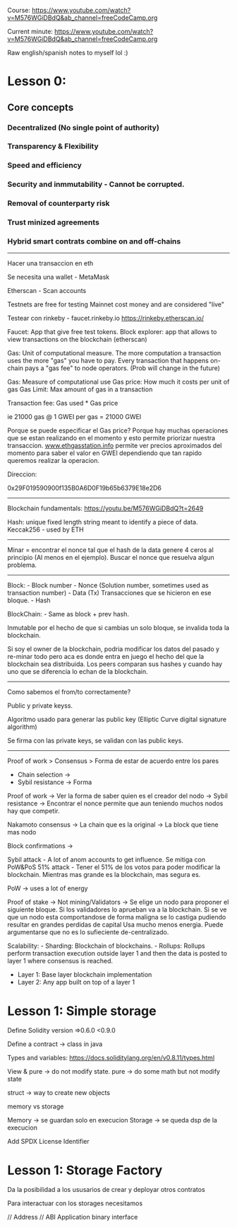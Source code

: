 Course: https://www.youtube.com/watch?v=M576WGiDBdQ&ab_channel=freeCodeCamp.org

Current minute: https://www.youtube.com/watch?v=M576WGiDBdQ&ab_channel=freeCodeCamp.org

Raw english/spanish notes to myself lol :)

# Lesson 0:

## Core concepts

### Decentralized (No single point of authority)
### Transparency & Flexibility
### Speed and efficiency
### Security and inmmutability - Cannot be corrupted. 
### Removal of counterparty risk
### Trust minized agreements
### Hybrid smart contrats combine on and off-chains

---

Hacer una transaccion en eth

Se necesita una wallet - MetaMask

Etherscan - Scan accounts 

Testnets are free for testing
Mainnet cost money and are considered "live"

Testear con rinkeby - faucet.rinkeby.io
https://rinkeby.etherscan.io/

Faucet: App that give free test tokens.
Block explorer: app that allows to view transactions on the blockchain (etherscan)

Gas: Unit of computational measure. The more computation a transaction uses the more "gas" you have to pay. Every transaction that happens on-chain pays a "gas fee" to node operators. (Prob will change in the future)

Gas: Measure of computational use
Gas price: How much it costs per unit of gas
Gas Limit: Max amount of gas in a transaction

Transaction fee: Gas used * Gas price

ie
21000 gas @ 1 GWEI per gas = 21000 GWEI

Porque se puede especificar el Gas price? Porque hay muchas operaciones que se estan realizando en el momento y esto permite priorizar nuestra transaccion. www.ethgasstation.info permite ver precios aproximados del momento para saber el valor en GWEI dependiendo que tan rapido queremos realizar la operacion.

Direccion:

0x29F019590900f135B0A6D0F19b65b6379E18e2D6

------------------------------------------------------

Blockchain fundamentals: https://youtu.be/M576WGiDBdQ?t=2649

Hash: unique fixed length string meant to identify a piece of data.
Keccak256 - used by ETH

------------------------------------------------------

Minar = encontrar el nonce tal que el hash de la data genere 4 ceros al principio (Al menos en el ejemplo). Buscar el nonce que resuelva algun problema.

------------------------------------------------------

Block:
    - Block number
    - Nonce (Solution number, sometimes used as transaction number)
    - Data (Tx) Transacciones que se hicieron en ese bloque.
    - Hash

BlockChain:
    - Same as block + prev hash.

Inmutable por el hecho de que si cambias un solo bloque, se invalida toda la blockchain.

Si soy el owner de la blockchain, podria modificar los datos del pasado y re-minar todo pero aca es donde entra en juego el hecho del que la blockchain sea distribuida. Los peers comparan sus hashes y cuando hay uno que se diferencia lo echan de la blockchain.


------------------------------------------------------
Como sabemos el from/to correctamente?

Public y private keyss.

Algoritmo usado para generar las public key (Elliptic Curve digital signature algorithm)

Se firma con las private keys, se validan con las public keys.

------------------------------------------------------

Proof of work > Consensus > Forma de estar de acuerdo entre los pares

- Chain selection ->
- Sybil resistance -> Forma

Proof of work -> Ver la forma de saber quien es el creador del nodo ->  Sybil resistance -> Encontrar el nonce permite que aun teniendo muchos nodos hay que competir.


Nakamoto consensus -> La chain que es la original -> La block que tiene mas nodo

Block confirmations -> 

Sybil attack - A lot of anom accounts to get influence. Se mitiga con PoW&PoS
51% attack - Tener el 51% de los votos para poder modificar la blockchain. Mientras mas grande es la blockchain, mas segura es.

PoW  -> uses a lot of energy

Proof of stake -> Not mining/Validators -> Se elige un nodo para proponer el siguiente bloque. Si los validadores lo aprueban va a la blockchain. Si se ve que un nodo esta comportandose de forma maligna se lo castiga pudiendo resultar en grandes perdidas de capital
Usa mucho menos energia. 
Puede argumentarse que no es lo sufieciente de-centralizado.

Scalability:
    - Sharding: Blockchain of blockchains.
    - Rollups: Rollups perform transaction execution outside layer 1 and then the data is posted to layer 1 where consensus is reached.

- Layer 1: Base layer blockchain implementation
- Layer 2: Any app built on top of a layer 1

# Lesson 1: Simple storage


Define Solidity version =>0.6.0 <0.9.0

Define a contract -> class in java

Types and variables: https://docs.soliditylang.org/en/v0.8.11/types.html

View & pure -> do not modify state.
pure -> do some math but not modify state

struct -> way to create new objects

memory vs storage

Memory -> se guardan solo en execucion
Storage -> se queda dsp de la execucion

Add SPDX License Identifier


# Lesson 1: Storage Factory

Da la posibilidad a los ususarios de crear y deployar otros contratos

Para interactuar con los storages necesitamos

// Address
// ABI Application binary interface